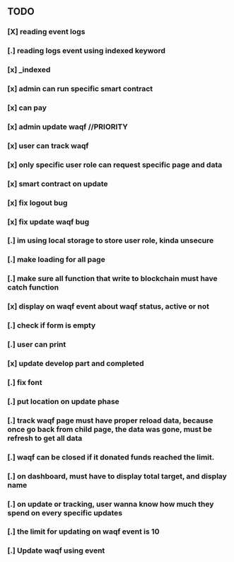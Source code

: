 ## TODO
### [X] reading event logs
### [.] reading logs event using indexed keyword
### [x] _indexed 
### [x] admin can run specific smart contract
### [x] can pay
### [x] admin update waqf //PRIORITY

### [x] user can track waqf
### [x] only specific user role can request specific page and data
### [x] smart contract on update
### [x] fix logout bug
### [x] fix update waqf bug
### [.] im using local storage to store user role, kinda unsecure 
### [.] make loading for all page
### [.] make sure all function that write to blockchain must have catch function
### [x] display on waqf event about waqf status, active or not
### [.] check if form is empty
### [.] user can print
### [x] update develop part and completed
### [.] fix font
### [.] put location on update phase
### [.] track waqf page must have proper reload data, because once go back from child page, the data was gone, must be refresh to get all data

### [.] waqf can be closed if it donated funds reached the limit.
### [.] on dashboard, must have to display total target, and display name
### [.] on update or tracking, user wanna know how much they spend on every specific updates
### [.] the limit for updating on waqf event is 10
### [.] Update waqf using event